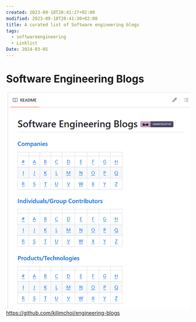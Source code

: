 ```yaml
---
created: 2023-09-18T20:41:27+02:00
modified: 2023-09-18T20:41:30+02:00
title: A curated list of Software engineering blogs
tags:
  - softwareengineering
  - Linklist
Date: 2024-03-05
---
```

# Software Engineering Blogs

![](_asset/2023-09-18_listEngineeringBlogs_image_1.png)
https://github.com/kilimchoi/engineering-blogs

